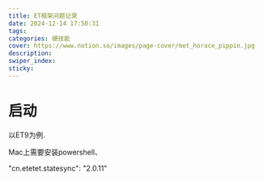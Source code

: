 ```yaml
---
title: ET框架问题记录
date: 2024-12-14 17:50:31
tags:
categories: 硬技能
cover: https://www.notion.so/images/page-cover/met_horace_pippin.jpg
description:
swiper_index:
sticky:
---
```


# 启动

以ET9为例.

Mac上需要安装powershell、

"cn.etetet.statesync": "2.0.11"
